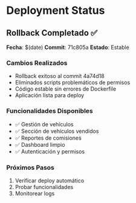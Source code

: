# Deployment Status

## Rollback Completado ✅

**Fecha**: $(date)
**Commit**: 71c805a
**Estado**: Estable

### Cambios Realizados
- Rollback exitoso al commit 4a74d18
- Eliminados scripts problemáticos de permisos
- Código estable sin errores de Dockerfile
- Aplicación lista para deploy

### Funcionalidades Disponibles
- ✅ Gestión de vehículos
- ✅ Sección de vehículos vendidos
- ✅ Reportes de comisiones
- ✅ Dashboard limpio
- ✅ Autenticación y permisos

### Próximos Pasos
1. Verificar deploy automático
2. Probar funcionalidades
3. Monitorear logs 